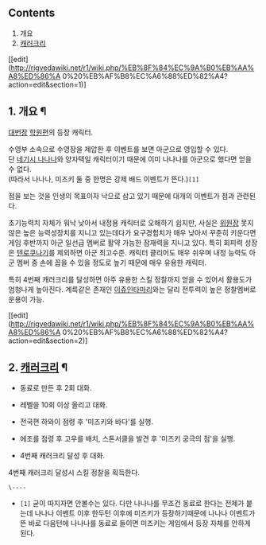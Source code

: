 ## Contents

    

1. 개요 
2. [캐러크리](%EC%BA%90%EB%9F%AC%ED%81%AC%EB%A6%AC.md)

[[edit](http://rigvedawiki.net/r1/wiki.php/%EB%8F%84%EC%9A%B0%EB%AA%A8%ED%86%A
0%20%EB%AF%B8%EC%A6%88%ED%82%A4?action=edit&section=1)]

## 1. 개요 ¶

[대번장](%EB%8C%80%EB%B2%88%EC%9E%A5.md)
[학원편](%ED%95%99%EC%9B%90%ED%8E%B8.md)의 등장 캐릭터.

  

수영부 소속으로 수영장을 제압한 후 이벤트를 보면 아군으로 영입할 수 있다.  
단 [네기시 나나나](%EB%84%A4%EA%B8%B0%EC%8B%9C%20%EB%82%98%EB%82%98%EB%82%98.md)와
양자택일 캐릭터이기 때문에 이미 나나나를 아군으로 했다면 얻을 수 없다.  
(따라서 나나나, 미즈키 둘 중 한명은 강제 배드 이벤트가 뜬다.)`[1]`

  

점을 보는 것을 인생의 목표이자 낙으로 삼고 있기 때문에 대개의 이벤트가 점과 관련된다.

  

초기능력치 자체가 워낙 낮아서 내정용 캐릭터로 오해하기 쉽지만, 사실은
[위원장](%ED%9E%88%EB%B9%84%ED%82%A4%20%EC%82%AC%EB%82%98%EC%97%90.md) 못지 않은
높은 능력성장치를 지니고 있는데다가 요구경험치가 매우 낮아서 꾸준히 키운다면 게임 후반까지 아군 일선급 멤버로 활약 가능한 잠재력을 지니고
있다. 특히 회피력 성장은 [텐로쿠나기](%ED%85%90%EB%A1%9C%20%EC%BF%A0%EB%82%98%EA%B8%B0.md)를 제외하면 아군 최고수준.
캐릭터 클리어도 매우 쉬우며 내정 능력도 아군 멤버 중 손에 꼽을 수 있을 정도로 높기 때문에 매우 유용한 캐릭터.

  

특히 4번째 캐러크리를 달성하면 아주 유용한 스킬 정찰까지 얻을 수 있어서 활용도가 엄청나게 높아진다. 계륵같은 존재인 [이쥬인타마리](%EC%9D%B4%EC%A5%AC%EC%9D%B8%20%ED%83%80%EB%A7%88%EB%A6%AC.md)와는 달리
전투력이 높은 정찰멤버로 운용이 가능.

  

[[edit](http://rigvedawiki.net/r1/wiki.php/%EB%8F%84%EC%9A%B0%EB%AA%A8%ED%86%A
0%20%EB%AF%B8%EC%A6%88%ED%82%A4?action=edit&section=2)]

## 2. [캐러크리](%EC%BA%90%EB%9F%AC%ED%81%AC%EB%A6%AC.md) ¶

  * 동료로 만든 후 2회 대화.  

  * 레벨을 10회 이상 올리고 대화.  

  * 전국편 하와이 점령 후 '미즈키와 바다'를 실행.  

  * 에조를 점령 후 고우를 배치, 스톤서클을 발견 후 '미즈키 궁극의 점'을 실행.  

  * 4번째 캐러크리 달성 후 대화.  
  
4번째 캐러크리 달성시 스킬 정찰을 획득한다.

`\----`

  * `[1]` 굳이 따지자면 안볼수는 있다. 다만 나나나를 무조건 동료로 한다는 전제가 붙는데 나나나 이벤트 이후 한두턴 이후에 미즈키가 등장하기때문에 나나나 이벤트가 뜬 바로 다음턴에 나나나를 동료로 들이면 미즈키는 게임에서 등장 자체를 안하게 된다.

